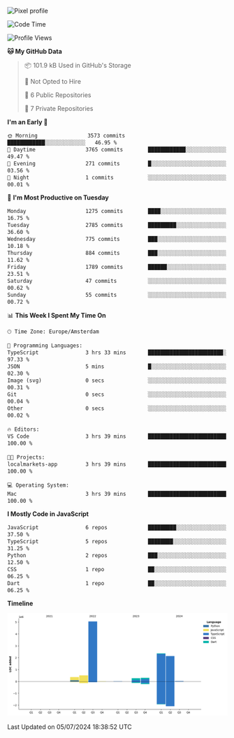 ![Pixel profile](https://pixel-profile.vercel.app/api/github-stats?username=Atchferox&screen_effect=true&theme=rainbow
)


<!--START_SECTION:waka-->
![Code Time](http://img.shields.io/badge/Code%20Time-401%20hrs%2059%20mins-blue)

![Profile Views](http://img.shields.io/badge/Profile%20Views-0-blue)

**🐱 My GitHub Data** 

> 📦 101.9 kB Used in GitHub's Storage 
 > 
> 🚫 Not Opted to Hire
 > 
> 📜 6 Public Repositories 
 > 
> 🔑 7 Private Repositories 
 > 
**I'm an Early 🐤** 

```text
🌞 Morning                3573 commits        ████████████░░░░░░░░░░░░░   46.95 % 
🌆 Daytime                3765 commits        ████████████░░░░░░░░░░░░░   49.47 % 
🌃 Evening                271 commits         █░░░░░░░░░░░░░░░░░░░░░░░░   03.56 % 
🌙 Night                  1 commits           ░░░░░░░░░░░░░░░░░░░░░░░░░   00.01 % 
```
📅 **I'm Most Productive on Tuesday** 

```text
Monday                   1275 commits        ████░░░░░░░░░░░░░░░░░░░░░   16.75 % 
Tuesday                  2785 commits        █████████░░░░░░░░░░░░░░░░   36.60 % 
Wednesday                775 commits         ███░░░░░░░░░░░░░░░░░░░░░░   10.18 % 
Thursday                 884 commits         ███░░░░░░░░░░░░░░░░░░░░░░   11.62 % 
Friday                   1789 commits        ██████░░░░░░░░░░░░░░░░░░░   23.51 % 
Saturday                 47 commits          ░░░░░░░░░░░░░░░░░░░░░░░░░   00.62 % 
Sunday                   55 commits          ░░░░░░░░░░░░░░░░░░░░░░░░░   00.72 % 
```


📊 **This Week I Spent My Time On** 

```text
🕑︎ Time Zone: Europe/Amsterdam

💬 Programming Languages: 
TypeScript               3 hrs 33 mins       ████████████████████████░   97.33 % 
JSON                     5 mins              █░░░░░░░░░░░░░░░░░░░░░░░░   02.30 % 
Image (svg)              0 secs              ░░░░░░░░░░░░░░░░░░░░░░░░░   00.31 % 
Git                      0 secs              ░░░░░░░░░░░░░░░░░░░░░░░░░   00.04 % 
Other                    0 secs              ░░░░░░░░░░░░░░░░░░░░░░░░░   00.02 % 

🔥 Editors: 
VS Code                  3 hrs 39 mins       █████████████████████████   100.00 % 

🐱‍💻 Projects: 
localmarkets-app         3 hrs 39 mins       █████████████████████████   100.00 % 

💻 Operating System: 
Mac                      3 hrs 39 mins       █████████████████████████   100.00 % 
```

**I Mostly Code in JavaScript** 

```text
JavaScript               6 repos             █████████░░░░░░░░░░░░░░░░   37.50 % 
TypeScript               5 repos             ████████░░░░░░░░░░░░░░░░░   31.25 % 
Python                   2 repos             ███░░░░░░░░░░░░░░░░░░░░░░   12.50 % 
CSS                      1 repo              ██░░░░░░░░░░░░░░░░░░░░░░░   06.25 % 
Dart                     1 repo              ██░░░░░░░░░░░░░░░░░░░░░░░   06.25 % 
```



**Timeline**

![Lines of Code chart](https://raw.githubusercontent.com/Atchferox/Atchferox/main/assets/bar_graph.png)


 Last Updated on 05/07/2024 18:38:52 UTC
<!--END_SECTION:waka-->
